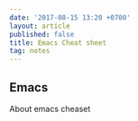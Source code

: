 ```yaml
---
date: '2017-08-15 13:20 +0700'
layout: article
published: false
title: Emacs Cheat sheet
tag: notes
---
```

## Emacs
About emacs cheaset
